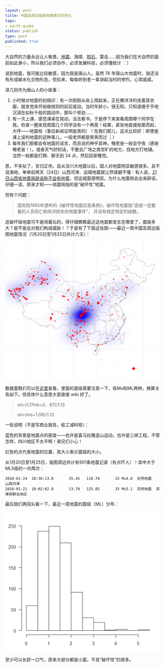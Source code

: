 ```yaml
---
layout: post
title: 中国及周边版图地震情况可视化
tags: 
- earth quake
status: publish
type: post
published: true
---
```

大自然的力量永远让人敬畏，<a href="http://en.wikipedia.org/wiki/Earth_quake" target="_blank">地震</a>、海啸、<a href="http://bjt.cos.name/2009/06/france-flight-poisson/" target="_blank">陨石</a>、雷击……因为我们在大自然的面前如此渺小，所以我们必须协作，必须发展科技，必须懂统计 ：）

说到地震，我可能比较敏感，因为我是唐山人。虽然 76 年唐山大地震时，我还没有形成碳水化合物形态，但后来，每每听到老一辈讲起当时的惨烈，心常戚戚。

讲几则作为唐山人的小故事：
<ol>
	<li>小时候对地震的初相识：有一次刚刚从床上爬起来，正在懒洋洋的坐着穿衣服，就发觉床开始做规则的前后晃动。当时年龄小，很无知，只知道傻乎乎地沉浸在如秋千般的跳动中，那叫个带劲……</li>
	<li>有一次上课，感觉课桌在晃动，没法看书，于是停下来查看周围哪个同学在晃。检查一圈发现周围几个同学没有一个再晃！结果，紧张地直接拍案而起，大呼——地震啦（事后新闻证明是真的）！在我们那儿，这点比较好：即使是课上误判地震的这种事儿，一般老师都是笑笑而过 ；）</li>
	<li>每年我们那都会有地震的谣言，而且说的神乎其神，俺老爸一般会守夜（感谢俺老爸！）。或者天气好的话，干脆去广场之类空旷的地方，找地方打地铺。当然一般都是打牌、聊天到 24 点，然后回家睡觉。</li>
</ol>
恩，不多扯了，言归正传。自从汶川大地震以后，国人对地震明显敏感很多。且不说海地，单单前两天（24日）山西河津、运城地震就让然琢磨不懂：有人说，<a href="http://blog.sina.com.cn/s/blog_5e9f35ea0100gl1w.html" target="_blank">21日山西省地震局辟谣称不会有地震</a>，但运城震感明显。为什么地震局会出来辟谣，仔细一读，原来才知——地震局指的是“破坏性”地震。

但有个问题：

>国务院1995年颁布的《破坏性地震应急条例》，破坏性地震指“造成一定数量的人员伤亡和经济损失的地震事件”，
并没有规定特定的级数。

这破坏级地震可不是闹着玩的，得仔细瞧瞧最近这地震都发生在哪里了，震级多大？是不是会对我们构成威胁！？于是有了下面这张图——最近一周中国及周边版图地震情况（1月20日至1月25日共计六天）：

![](/upload/pic/earthquake.png)

数据童鞋们可以在<a href="http://data.earthquake.cn/datashare/globeEarthquake_csn.jsp" target="_blank">这里</a>查看，里面的震级需要注意一下，有Ms和ML两种，换算关系如下。但具体什么意思大家直接 wiki 好了。

> ml=(1.17mb+0．67)/1.13

> ml=(ms+1.08)/1.13

一些说明（不是写商业报告，偷工减料啦）：

蓝色的背景是地震点的密度——也许是喜马拉雅造山运动，也许是三峡工程，不管怎样，四川地区不太平啊！弟兄们小心！

红色的点代表地震的位置，其大小表示震级的大小。

从1月20日至1月25日，版图周边共计有901条地震记录（有点吓人）！其中大于ML5级的一共两次：

    2010-01-24  10:36:13.8       35.45   110.70       15 Ms4.8  天然地震        山西河津
    2010-01-21  10:02:02.8       13.70   125.85       33 Ms5.1  天然地震  菲律宾群岛地区

最后我们再回头看一下，最近一周地震的震级（ML）分布：

![](/upload/pic/hist_earth.png)

至少可以长舒一口气，原来大部分都是小震，不具“破坏性”的居多。
